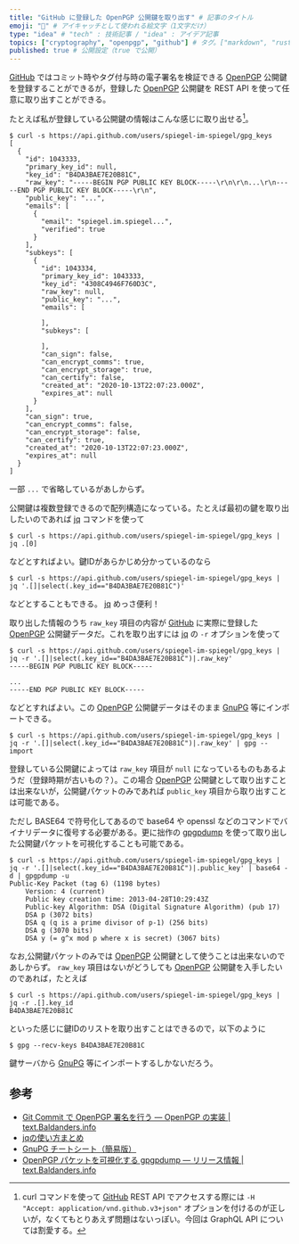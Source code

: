 ```yaml
---
title: "GitHub に登録した OpenPGP 公開鍵を取り出す" # 記事のタイトル
emoji: "🔐" # アイキャッチとして使われる絵文字（1文字だけ）
type: "idea" # "tech" : 技術記事 / "idea" : アイデア記事
topics: ["cryptography", "openpgp", "github"] # タグ。["markdown", "rust", "aws"] のように指定する
published: true # 公開設定（true で公開）
---
```


[GitHub] ではコミット時やタグ付与時の電子署名を検証できる [OpenPGP] 公開鍵を登録することができるが，登録した [OpenPGP] 公開鍵を REST API を使って任意に取り出すことができる。

たとえば私が登録している公開鍵の情報はこんな感じに取り出せる[^h1]。

[^h1]: curl コマンドを使って [GitHub] REST API でアクセスする際には `-H "Accept: application/vnd.github.v3+json"` オプションを付けるのが正しいが，なくてもとりあえず問題はないっぽい。今回は GraphQL API については割愛する。

```
$ curl -s https://api.github.com/users/spiegel-im-spiegel/gpg_keys
[
  {
    "id": 1043333,
    "primary_key_id": null,
    "key_id": "B4DA3BAE7E20B81C",
    "raw_key": "-----BEGIN PGP PUBLIC KEY BLOCK-----\r\n\r\n...\r\n-----END PGP PUBLIC KEY BLOCK-----\r\n",
    "public_key": "...",
    "emails": [
      {
        "email": "spiegel.im.spiegel...",
        "verified": true
      }
    ],
    "subkeys": [
      {
        "id": 1043334,
        "primary_key_id": 1043333,
        "key_id": "4308C4946F760D3C",
        "raw_key": null,
        "public_key": "...",
        "emails": [

        ],
        "subkeys": [

        ],
        "can_sign": false,
        "can_encrypt_comms": true,
        "can_encrypt_storage": true,
        "can_certify": false,
        "created_at": "2020-10-13T22:07:23.000Z",
        "expires_at": null
      }
    ],
    "can_sign": true,
    "can_encrypt_comms": false,
    "can_encrypt_storage": false,
    "can_certify": true,
    "created_at": "2020-10-13T22:07:23.000Z",
    "expires_at": null
  }
]
```

一部 `...` で省略しているがあしからず。

公開鍵は複数登録できるので配列構造になっている。たとえば最初の鍵を取り出したいのであれば [jq] コマンドを使って

```
$ curl -s https://api.github.com/users/spiegel-im-spiegel/gpg_keys | jq .[0]
```

などとすればよい。鍵IDがあらかじめ分かっているのなら

```
$ curl -s https://api.github.com/users/spiegel-im-spiegel/gpg_keys | jq '.[]|select(.key_id=="B4DA3BAE7E20B81C")'
```

などとすることもできる。 [jq] めっさ便利！

取り出した情報のうち `raw_key` 項目の内容が [GitHub] に実際に登録した [OpenPGP] 公開鍵データだ。これを取り出すには [jq] の `-r` オプションを使って

```
$ curl -s https://api.github.com/users/spiegel-im-spiegel/gpg_keys | jq -r '.[]|select(.key_id=="B4DA3BAE7E20B81C")|.raw_key'
-----BEGIN PGP PUBLIC KEY BLOCK-----

...
-----END PGP PUBLIC KEY BLOCK-----
```

などとすればよい。この [OpenPGP] 公開鍵データはそのまま [GnuPG] 等にインポートできる。

```
$ curl -s https://api.github.com/users/spiegel-im-spiegel/gpg_keys | jq -r '.[]|select(.key_id=="B4DA3BAE7E20B81C")|.raw_key' | gpg --import
```

登録している公開鍵によっては `raw_key` 項目が `null` になっているものもあるようだ（登録時期が古いもの？）。この場合 [OpenPGP] 公開鍵として取り出すことは出来ないが，公開鍵パケットのみであれば `public_key` 項目から取り出すことは可能である。

ただし BASE64 で符号化してあるので base64 や openssl などのコマンドでバイナリデータに復号する必要がある。更に拙作の [gpgpdump] を使って取り出した公開鍵パケットを可視化することも可能である。

```
$ curl -s https://api.github.com/users/spiegel-im-spiegel/gpg_keys | jq -r '.[]|select(.key_id=="B4DA3BAE7E20B81C")|.public_key' | base64 -d | gpgpdump -u
Public-Key Packet (tag 6) (1198 bytes)
    Version: 4 (current)
    Public key creation time: 2013-04-28T10:29:43Z
    Public-key Algorithm: DSA (Digital Signature Algorithm) (pub 17)
    DSA p (3072 bits)
    DSA q (q is a prime divisor of p-1) (256 bits)
    DSA g (3070 bits)
    DSA y (= g^x mod p where x is secret) (3067 bits)
```

なお,公開鍵パケットのみでは [OpenPGP] 公開鍵として使うことは出来ないのであしからず。 `raw_key` 項目はないがどうしても [OpenPGP] 公開鍵を入手したいのであれば，たとえば

```
$ curl -s https://api.github.com/users/spiegel-im-spiegel/gpg_keys | jq -r .[].key_id
B4DA3BAE7E20B81C
```

といった感じに鍵IDのリストを取り出すことはできるので，以下のように

```
$ gpg --recv-keys B4DA3BAE7E20B81C
```

鍵サーバから [GnuPG] 等にインポートするしかないだろう。

## 参考

- [Git Commit で OpenPGP 署名を行う — OpenPGP の実装 | text.Baldanders.info](https://text.baldanders.info/openpgp/git-commit-with-openpgp-signature/)
- [jqの使い方まとめ](https://zenn.dev/syui/articles/command-json-jq)
- [GnuPG チートシート（簡易版）](https://zenn.dev/spiegel/articles/20200920-gnupg-cheat-sheet)
- [OpenPGP パケットを可視化する gpgpdump — リリース情報 | text.Baldanders.info][gpgpdump]

[GitHub]: https://github.com/
[OpenPGP]: https://tools.ietf.org/html/rfc4880 "RFC 4880 - OpenPGP Message Format"
[GnuPG]: https://www.gnupg.org/ "The GNU Privacy Guard"
[jq]: https://stedolan.github.io/jq/
[gpgpdump]: https://text.baldanders.info/release/gpgpdump/ "OpenPGP パケットを可視化する gpgpdump — リリース情報 | text.Baldanders.info"
<!-- eof -->
